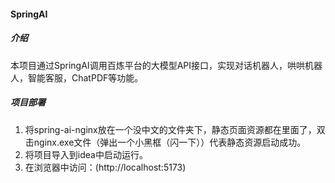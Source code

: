 #### SpringAI

##### 介绍

本项目通过SpringAI调用百炼平台的大模型API接口，实现对话机器人，哄哄机器人，智能客服，ChatPDF等功能。

##### 项目部署

1. 将spring-ai-nginx放在一个没中文的文件夹下，静态页面资源都在里面了，双击nginx.exe文件（弹出一个小黑框（闪一下））代表静态资源启动成功。
2. 将项目导入到idea中启动运行。
3. 在浏览器中访问：(http://localhost:5173)